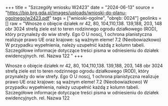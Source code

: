 +++
title = "Szczegóły wniosku W2423"
date = "2024-06-13"
source = "https://bip.brg.gda.pl/images/uploads/wnioski-do-planu-ogolnego/w2423.pdf"
tags = ["wnioski-ogolne", "obręb: 0024"]
geolinks = []
raw = "Wnosze o obięcie działek nr 42, 80, 104,110,138. 139,188, 203, 148 obr 3024 strefą ziele est to teren rodzinnego ogrodu działkowego (ROD), który przynależy do wiw strefy. £go O U noscj, 1 ochrona planistyczna realizuje prawo UE oraz krajowe: są ważnym eleme! 7.2 (Nieobowiazkowo) W przypadku wypełnienia, należy uzupełnić każdą z kolumn tabeli. Szczegółowe informacje dotyczące treści pisma w odniesieniu do działek ewidencyjnych. rel. Nazwa  122 "
+++

Wnosze o obięcie działek nr 42, 80, 104,110,138. 139,188, 203, 148 obr 3024 strefą ziele
est to teren rodzinnego ogrodu działkowego (ROD), który przynależy do wiw strefy. £go
O U noscj, 1 ochrona planistyczna realizuje prawo UE oraz krajowe: są ważnym eleme!
7.2 (Nieobowiazkowo) W przypadku wypełnienia, należy uzupełnić każdą z kolumn tabeli.
Szczegółowe informacje dotyczące treści pisma w odniesieniu do działek ewidencyjnych.
rel. Nazwa  122 


